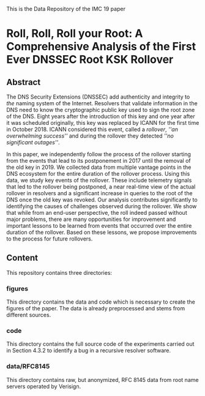 This is the Data Repository of the IMC 19 paper
# Roll, Roll, Roll your Root: A Comprehensive Analysis of the First Ever DNSSEC Root KSK Rollover

## Abstract

The DNS Security Extensions (DNSSEC) add authenticity and integrity to
_the_ naming system of the Internet. Resolvers that validate
information in the DNS need to know the cryptographic public key
used to sign the root zone of the DNS. Eight years after the introduction of this
key and one year after it was scheduled originally, this key was replaced by ICANN for
the first time in October 2018. ICANN considered this event, called a _rollover_, 
_''an overwhelming success''_ and during the rollover they detected
_''no significant outages''_.

In this paper, we independently follow the process of the rollover starting from the events
that lead to its postponement in 2017 until the removal of the old
key in 2019. We collected data from multiple vantage points in the DNS ecosystem
for the entire duration of the rollover process. Using this data, we study key
events of the rollover. These include telemetry signals that led to
the rollover being postponed, a near real-time view of the actual
rollover in resolvers and a significant increase in queries 
to the root of the DNS once the old key was revoked. Our analysis contributes
significantly to identifying the causes of challenges observed during the rollover.
We show that while from an end-user perspective, the roll indeed passed without
major problems, there are many opportunities for improvement and important lessons to be learned from events that 
occurred over the entire duration of the rollover. Based on these lessons, 
we propose improvements to the process for future rollovers.

## Content

This repository contains three directories:

### figures

This directory contains the data and code which is necessary to create the figures of the paper. The data is already preprocessed and stems from different sources.

### code 

This directory contains the full source code of the experiments carried out in Section 4.3.2 to identify a bug in a recursive resolver software. 

### data/RFC8145

This directory contains raw, but anonymized, RFC 8145 data from root
name servers operated by Verisign.
